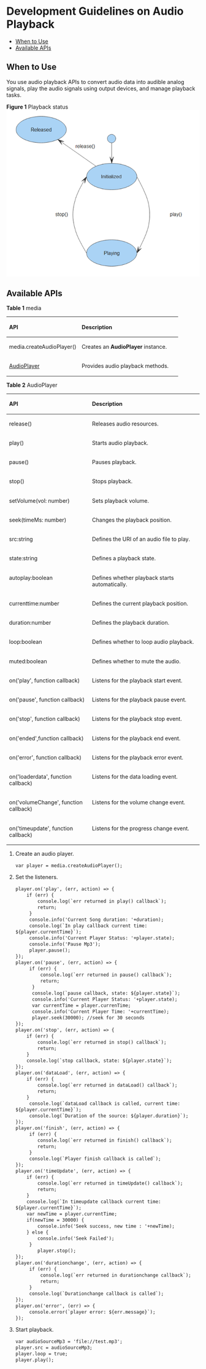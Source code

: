 # Development Guidelines on Audio Playback<a name="EN-US_TOPIC_0000001100255784"></a>

-   [When to Use](#section910413166166)
-   [Available APIs](#section1225204317126)

## When to Use<a name="section910413166166"></a>

You use audio playback APIs to convert audio data into audible analog signals, play the audio signals using output devices, and manage playback tasks.

**Figure  1**  Playback status<a name="fig19537218164010"></a>  
![](figures/playback-status.png "playback-status")

## Available APIs<a name="section1225204317126"></a>

**Table  1**  media

<a name="table17619171017258"></a>
<table><thead align="left"><tr id="row9619111017256"><th class="cellrowborder" valign="top" width="42.29%" id="mcps1.2.3.1.1"><p id="p19739153111253"><a name="p19739153111253"></a><a name="p19739153111253"></a>API</p>
</th>
<th class="cellrowborder" valign="top" width="57.709999999999994%" id="mcps1.2.3.1.2"><p id="p761918101259"><a name="p761918101259"></a><a name="p761918101259"></a>Description</p>
</th>
</tr>
</thead>
<tbody><tr id="row186191310102518"><td class="cellrowborder" valign="top" width="42.29%" headers="mcps1.2.3.1.1 "><p id="p152227722614"><a name="p152227722614"></a><a name="p152227722614"></a>media.createAudioPlayer()</p>
</td>
<td class="cellrowborder" valign="top" width="57.709999999999994%" headers="mcps1.2.3.1.2 "><p id="p11619510202511"><a name="p11619510202511"></a><a name="p11619510202511"></a>Creates an <strong id="b1189187131414"><a name="b1189187131414"></a><a name="b1189187131414"></a>AudioPlayer</strong> instance.</p>
</td>
</tr>
<tr id="row78247183285"><td class="cellrowborder" valign="top" width="42.29%" headers="mcps1.2.3.1.1 "><p id="p78241186287"><a name="p78241186287"></a><a name="p78241186287"></a><a href="#table3407174718274">AudioPlayer</a></p>
</td>
<td class="cellrowborder" valign="top" width="57.709999999999994%" headers="mcps1.2.3.1.2 "><p id="p1382410184281"><a name="p1382410184281"></a><a name="p1382410184281"></a>Provides audio playback methods.</p>
</td>
</tr>
</tbody>
</table>

**Table  2**  AudioPlayer

<a name="table3407174718274"></a>
<table><thead align="left"><tr id="row640744712719"><th class="cellrowborder" valign="top" width="42.980000000000004%" id="mcps1.2.3.1.1"><p id="p1540794717271"><a name="p1540794717271"></a><a name="p1540794717271"></a>API</p>
</th>
<th class="cellrowborder" valign="top" width="57.02%" id="mcps1.2.3.1.2"><p id="p14407204712274"><a name="p14407204712274"></a><a name="p14407204712274"></a>Description</p>
</th>
</tr>
</thead>
<tbody><tr id="row540714712272"><td class="cellrowborder" valign="top" width="42.980000000000004%" headers="mcps1.2.3.1.1 "><p id="p174086470278"><a name="p174086470278"></a><a name="p174086470278"></a>release()</p>
</td>
<td class="cellrowborder" valign="top" width="57.02%" headers="mcps1.2.3.1.2 "><p id="p204082047172719"><a name="p204082047172719"></a><a name="p204082047172719"></a>Releases audio resources.</p>
</td>
</tr>
<tr id="row12408104792716"><td class="cellrowborder" valign="top" width="42.980000000000004%" headers="mcps1.2.3.1.1 "><p id="p640874762718"><a name="p640874762718"></a><a name="p640874762718"></a>play()</p>
</td>
<td class="cellrowborder" valign="top" width="57.02%" headers="mcps1.2.3.1.2 "><p id="p1740894712718"><a name="p1740894712718"></a><a name="p1740894712718"></a>Starts audio playback.</p>
</td>
</tr>
<tr id="row84081747182715"><td class="cellrowborder" valign="top" width="42.980000000000004%" headers="mcps1.2.3.1.1 "><p id="p04081947172716"><a name="p04081947172716"></a><a name="p04081947172716"></a>pause()</p>
</td>
<td class="cellrowborder" valign="top" width="57.02%" headers="mcps1.2.3.1.2 "><p id="p164081547132711"><a name="p164081547132711"></a><a name="p164081547132711"></a>Pauses playback.</p>
</td>
</tr>
<tr id="row184082047132717"><td class="cellrowborder" valign="top" width="42.980000000000004%" headers="mcps1.2.3.1.1 "><p id="p74086479279"><a name="p74086479279"></a><a name="p74086479279"></a>stop()</p>
</td>
<td class="cellrowborder" valign="top" width="57.02%" headers="mcps1.2.3.1.2 "><p id="p1140814471274"><a name="p1140814471274"></a><a name="p1140814471274"></a>Stops playback.</p>
</td>
</tr>
<tr id="row36221450105715"><td class="cellrowborder" valign="top" width="42.980000000000004%" headers="mcps1.2.3.1.1 "><p id="p162210506572"><a name="p162210506572"></a><a name="p162210506572"></a>setVolume(vol: number)</p>
</td>
<td class="cellrowborder" valign="top" width="57.02%" headers="mcps1.2.3.1.2 "><p id="p166221550165720"><a name="p166221550165720"></a><a name="p166221550165720"></a>Sets playback volume.</p>
</td>
</tr>
<tr id="row1240804752711"><td class="cellrowborder" valign="top" width="42.980000000000004%" headers="mcps1.2.3.1.1 "><p id="p8408647172716"><a name="p8408647172716"></a><a name="p8408647172716"></a>seek(timeMs: number)</p>
</td>
<td class="cellrowborder" valign="top" width="57.02%" headers="mcps1.2.3.1.2 "><p id="p440817478271"><a name="p440817478271"></a><a name="p440817478271"></a>Changes the playback position.</p>
</td>
</tr>
<tr id="row5408194714279"><td class="cellrowborder" valign="top" width="42.980000000000004%" headers="mcps1.2.3.1.1 "><p id="p144081547102712"><a name="p144081547102712"></a><a name="p144081547102712"></a>src:string</p>
</td>
<td class="cellrowborder" valign="top" width="57.02%" headers="mcps1.2.3.1.2 "><p id="p1040814782716"><a name="p1040814782716"></a><a name="p1040814782716"></a>Defines the URI of an audio file to play.</p>
</td>
</tr>
<tr id="row155026127182"><td class="cellrowborder" valign="top" width="42.980000000000004%" headers="mcps1.2.3.1.1 "><p id="p5503812121819"><a name="p5503812121819"></a><a name="p5503812121819"></a>state:string</p>
</td>
<td class="cellrowborder" valign="top" width="57.02%" headers="mcps1.2.3.1.2 "><p id="p105031612141811"><a name="p105031612141811"></a><a name="p105031612141811"></a>Defines a playback state.</p>
</td>
</tr>
<tr id="row19408114732719"><td class="cellrowborder" valign="top" width="42.980000000000004%" headers="mcps1.2.3.1.1 "><p id="p12209729141817"><a name="p12209729141817"></a><a name="p12209729141817"></a>autoplay:boolean</p>
</td>
<td class="cellrowborder" valign="top" width="57.02%" headers="mcps1.2.3.1.2 "><p id="p19189929171811"><a name="p19189929171811"></a><a name="p19189929171811"></a>Defines whether playback starts automatically.</p>
</td>
</tr>
<tr id="row340854714273"><td class="cellrowborder" valign="top" width="42.980000000000004%" headers="mcps1.2.3.1.1 "><p id="p1840914712277"><a name="p1840914712277"></a><a name="p1840914712277"></a>currenttime:number</p>
</td>
<td class="cellrowborder" valign="top" width="57.02%" headers="mcps1.2.3.1.2 "><p id="p3409174762710"><a name="p3409174762710"></a><a name="p3409174762710"></a>Defines the current playback position.</p>
</td>
</tr>
<tr id="row6409134710274"><td class="cellrowborder" valign="top" width="42.980000000000004%" headers="mcps1.2.3.1.1 "><p id="p114091047162711"><a name="p114091047162711"></a><a name="p114091047162711"></a>duration:number</p>
</td>
<td class="cellrowborder" valign="top" width="57.02%" headers="mcps1.2.3.1.2 "><p id="p154091247132715"><a name="p154091247132715"></a><a name="p154091247132715"></a>Defines the playback duration.</p>
</td>
</tr>
<tr id="row4409134772717"><td class="cellrowborder" valign="top" width="42.980000000000004%" headers="mcps1.2.3.1.1 "><p id="p9681449141811"><a name="p9681449141811"></a><a name="p9681449141811"></a>loop:boolean</p>
</td>
<td class="cellrowborder" valign="top" width="57.02%" headers="mcps1.2.3.1.2 "><p id="p94091847102711"><a name="p94091847102711"></a><a name="p94091847102711"></a>Defines whether to loop audio playback.</p>
</td>
</tr>
<tr id="row19915911171916"><td class="cellrowborder" valign="top" width="42.980000000000004%" headers="mcps1.2.3.1.1 "><p id="p20915111121918"><a name="p20915111121918"></a><a name="p20915111121918"></a>muted:boolean</p>
</td>
<td class="cellrowborder" valign="top" width="57.02%" headers="mcps1.2.3.1.2 "><p id="p12915211131910"><a name="p12915211131910"></a><a name="p12915211131910"></a>Defines whether to mute the audio.</p>
</td>
</tr>
<tr id="row44091647192718"><td class="cellrowborder" valign="top" width="42.980000000000004%" headers="mcps1.2.3.1.1 "><p id="p18937155862412"><a name="p18937155862412"></a><a name="p18937155862412"></a>on('play', function callback)</p>
</td>
<td class="cellrowborder" valign="top" width="57.02%" headers="mcps1.2.3.1.2 "><p id="p13409164722717"><a name="p13409164722717"></a><a name="p13409164722717"></a>Listens for the playback start event.</p>
</td>
</tr>
<tr id="row12409154711272"><td class="cellrowborder" valign="top" width="42.980000000000004%" headers="mcps1.2.3.1.1 "><p id="p124091474279"><a name="p124091474279"></a><a name="p124091474279"></a>on('pause', function callback)</p>
</td>
<td class="cellrowborder" valign="top" width="57.02%" headers="mcps1.2.3.1.2 "><p id="p7409174714274"><a name="p7409174714274"></a><a name="p7409174714274"></a>Listens for the playback pause event.</p>
</td>
</tr>
<tr id="row040917477273"><td class="cellrowborder" valign="top" width="42.980000000000004%" headers="mcps1.2.3.1.1 "><p id="p18981171411254"><a name="p18981171411254"></a><a name="p18981171411254"></a>on('stop', function callback)</p>
</td>
<td class="cellrowborder" valign="top" width="57.02%" headers="mcps1.2.3.1.2 "><p id="p1409164772714"><a name="p1409164772714"></a><a name="p1409164772714"></a>Listens for the playback stop event.</p>
</td>
</tr>
<tr id="row11409747202711"><td class="cellrowborder" valign="top" width="42.980000000000004%" headers="mcps1.2.3.1.1 "><p id="p189901420102514"><a name="p189901420102514"></a><a name="p189901420102514"></a>on('ended',function callback)</p>
</td>
<td class="cellrowborder" valign="top" width="57.02%" headers="mcps1.2.3.1.2 "><p id="p8410124742713"><a name="p8410124742713"></a><a name="p8410124742713"></a>Listens for the playback end event.</p>
</td>
</tr>
<tr id="row64105474278"><td class="cellrowborder" valign="top" width="42.980000000000004%" headers="mcps1.2.3.1.1 "><p id="p166588276253"><a name="p166588276253"></a><a name="p166588276253"></a>on('error', function callback)</p>
</td>
<td class="cellrowborder" valign="top" width="57.02%" headers="mcps1.2.3.1.2 "><p id="p54101047102712"><a name="p54101047102712"></a><a name="p54101047102712"></a>Listens for the playback error event.</p>
</td>
</tr>
<tr id="row1410154715273"><td class="cellrowborder" valign="top" width="42.980000000000004%" headers="mcps1.2.3.1.1 "><p id="p135217361257"><a name="p135217361257"></a><a name="p135217361257"></a>on('loaderdata', function callback)</p>
</td>
<td class="cellrowborder" valign="top" width="57.02%" headers="mcps1.2.3.1.2 "><p id="p1541054719271"><a name="p1541054719271"></a><a name="p1541054719271"></a>Listens for the data loading event.</p>
</td>
</tr>
<tr id="row126521548145814"><td class="cellrowborder" valign="top" width="42.980000000000004%" headers="mcps1.2.3.1.1 "><p id="p2652134812586"><a name="p2652134812586"></a><a name="p2652134812586"></a>on('volumeChange', function callback)</p>
</td>
<td class="cellrowborder" valign="top" width="57.02%" headers="mcps1.2.3.1.2 "><p id="p116527483584"><a name="p116527483584"></a><a name="p116527483584"></a>Listens for the volume change event.</p>
</td>
</tr>
<tr id="row1410124732711"><td class="cellrowborder" valign="top" width="42.980000000000004%" headers="mcps1.2.3.1.1 "><p id="p942310426254"><a name="p942310426254"></a><a name="p942310426254"></a>on('timeupdate', function callback)</p>
</td>
<td class="cellrowborder" valign="top" width="57.02%" headers="mcps1.2.3.1.2 "><p id="p18410144715271"><a name="p18410144715271"></a><a name="p18410144715271"></a>Listens for the progress change event.</p>
</td>
</tr>
</tbody>
</table>

1.  Create an audio player.

    ```
    var player = media.createAudioPlayer();
    ```

2.  Set the listeners.

    ```
    player.on('play', (err, action) => {
        if (err) {
            console.log(`err returned in play() callback`);
            return;
         }
         console.info('Current Song duration: '+duration);
         console.log(`In play callback current time: ${player.currentTime}`);
         console.info('Current Player Status: '+player.state);
         console.info('Pause Mp3');
         player.pause();
    });
    player.on('pause', (err, action) => {
         if (err) {
             console.log(`err returned in pause() callback`);
             return;
          }
          console.log(`pause callback, state: ${player.state}`);
          console.info('Current Player Status: '+player.state);
          var currentTime = player.currenTime;
          console.info('Current Player Time: '+currentTime);
          player.seek(30000); //seek for 30 seconds
    });
    player.on('stop', (err, action) => {
        if (err) {
            console.log(`err returned in stop() callback`);
            return;
        }
        console.log(`stop callback, state: ${player.state}`);
    });
    player.on('dataLoad', (err, action) => {
        if (err) {
            console.log(`err returned in dataLoad() callback`);
            return;
        }
         console.log(`dataLoad callback is called, current time: ${player.currentTime}`);
         console.log(`Duration of the source: ${player.duration}`);
    });
    player.on('finish', (err, action) => {
         if (err) {
            console.log(`err returned in finish() callback`);
            return;
         }
         console.log(`Player finish callback is called`);
    });
    player.on('timeUpdate', (err, action) => {
        if (err) {
            console.log(`err returned in timeUpdate() callback`);
            return;
        }
        console.log(`In timeupdate callback current time: ${player.currentTime}`);
        var newTime = player.currentTime;
        if(newTime = 30000) {
            console.info('Seek success, new time : '+newTime);
        } else {
            console.info('Seek Failed');
         }
            player.stop();
    });
    player.on('durationchange', (err, action) => {
         if (err) {
             console.log(`err returned in durationchange callback`);
             return;
         }
         console.log(`Durationchange callback is called`);
    });
    player.on('error', (err) => {
         console.error(`player error: ${err.message}`);
    });
    
    ```

3.  Start playback.

    ```
    var audioSourceMp3 = 'file://test.mp3';
    player.src = audioSourceMp3;
    player.loop = true;
    player.play();
    ```


